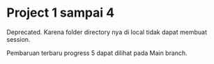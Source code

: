 # Project 1 sampai 4

Deprecated. Karena folder directory nya di local tidak dapat membuat session.

Pembaruan terbaru progress 5 dapat dilihat pada Main branch.